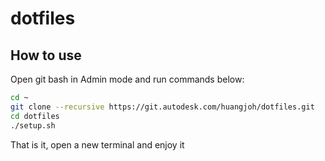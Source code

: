 # dotfiles

## How to use

Open git bash in Admin mode and run commands below:

``` bash
cd ~
git clone --recursive https://git.autodesk.com/huangjoh/dotfiles.git
cd dotfiles
./setup.sh
```

That is it, open a new terminal and enjoy it
